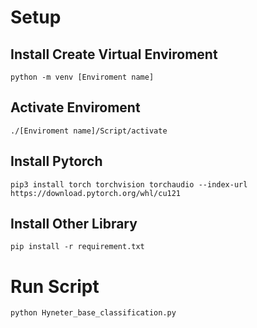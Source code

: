 # Setup
## Install Create Virtual Enviroment
```
python -m venv [Enviroment name]
```
## Activate Enviroment
```
./[Enviroment name]/Script/activate
```
## Install Pytorch
```
pip3 install torch torchvision torchaudio --index-url https://download.pytorch.org/whl/cu121
```

## Install Other Library

```
pip install -r requirement.txt
```

# Run Script
```
python Hyneter_base_classification.py
```